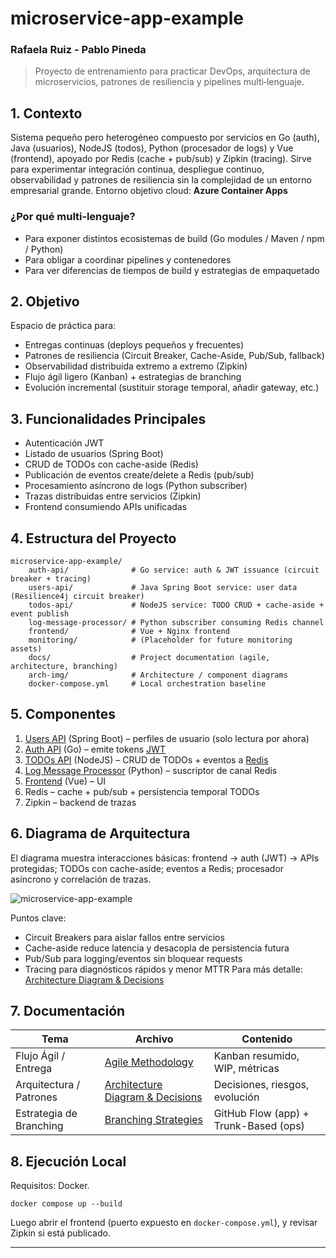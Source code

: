 # microservice-app-example
  
### Rafaela Ruiz - Pablo Pineda
 
> Proyecto de entrenamiento para practicar DevOps, arquitectura de microservicios, patrones de resiliencia y pipelines multi‑lenguaje.

## 1. Contexto

Sistema pequeño pero heterogéneo compuesto por servicios en Go (auth), Java (usuarios), NodeJS (todos), Python (procesador de logs) y Vue (frontend), apoyado por Redis (cache + pub/sub) y Zipkin (tracing). Sirve para experimentar integración continua, despliegue continuo, observabilidad y patrones de resiliencia sin la complejidad de un entorno empresarial grande. Entorno objetivo cloud: **Azure Container Apps** 

### ¿Por qué multi‑lenguaje?

- Para exponer distintos ecosistemas de build (Go modules / Maven / npm / Python)
- Para obligar a coordinar pipelines y contenedores
- Para ver diferencias de tiempos de build y estrategias de empaquetado

## 2. Objetivo

Espacio de práctica para:

- Entregas continuas (deploys pequeños y frecuentes)
- Patrones de resiliencia (Circuit Breaker, Cache-Aside, Pub/Sub, fallback)
- Observabilidad distribuida extremo a extremo (Zipkin)
- Flujo ágil ligero (Kanban) + estrategias de branching
- Evolución incremental (sustituir storage temporal, añadir gateway, etc.)

## 3. Funcionalidades Principales

- Autenticación JWT
- Listado de usuarios (Spring Boot)
- CRUD de TODOs con cache-aside (Redis)
- Publicación de eventos create/delete a Redis (pub/sub)
- Procesamiento asíncrono de logs (Python subscriber)
- Trazas distribuidas entre servicios (Zipkin)
- Frontend consumiendo APIs unificadas

## 4. Estructura del Proyecto

```
microservice-app-example/
	auth-api/              # Go service: auth & JWT issuance (circuit breaker + tracing)
	users-api/             # Java Spring Boot service: user data (Resilience4j circuit breaker)
	todos-api/             # NodeJS service: TODO CRUD + cache-aside + event publish
	log-message-processor/ # Python subscriber consuming Redis channel
	frontend/              # Vue + Nginx frontend
	monitoring/            # (Placeholder for future monitoring assets)
	docs/                  # Project documentation (agile, architecture, branching)
	arch-img/              # Architecture / component diagrams
	docker-compose.yml     # Local orchestration baseline
```

## 5. Componentes

1. [Users API](/users-api) (Spring Boot) – perfiles de usuario (solo lectura por ahora)
2. [Auth API](/auth-api) (Go) – emite tokens [JWT](https://jwt.io/)
3. [TODOs API](/todos-api) (NodeJS) – CRUD de TODOs + eventos a [Redis](https://redis.io/)
4. [Log Message Processor](/log-message-processor) (Python) – suscriptor de canal Redis
5. [Frontend](/frontend) (Vue) – UI
6. Redis – cache + pub/sub + persistencia temporal TODOs
7. Zipkin – backend de trazas

## 6. Diagrama de Arquitectura

El diagrama muestra interacciones básicas: frontend → auth (JWT) → APIs protegidas; TODOs con cache-aside; eventos a Redis; procesador asíncrono y correlación de trazas.

![microservice-app-example](/arch-img/Microservices.png)

Puntos clave:

- Circuit Breakers para aislar fallos entre servicios
- Cache-aside reduce latencia y desacopla de persistencia futura
- Pub/Sub para logging/eventos sin bloquear requests
- Tracing para diagnósticos rápidos y menor MTTR
  Para más detalle: [Architecture Diagram & Decisions](docs/Architecture%20Diagram.md)

## 7. Documentación

| Tema                    | Archivo                                                            | Contenido                             |
| ----------------------- | ------------------------------------------------------------------ | ------------------------------------- |
| Flujo Ágil / Entrega    | [Agile Methodology](docs/Agile%20Methodology.md)                   | Kanban resumido, WIP, métricas        |
| Arquitectura / Patrones | [Architecture Diagram & Decisions](docs/Architecture%20Diagram.md) | Decisiones, riesgos, evolución        |
| Estrategia de Branching | [Branching Strategies](docs/Branching%20Strategies.md)             | GitHub Flow (app) + Trunk-Based (ops) |

## 8. Ejecución Local

Requisitos: Docker.

```
docker compose up --build
```

Luego abrir el frontend (puerto expuesto en `docker-compose.yml`), y revisar Zipkin si está publicado.

---
